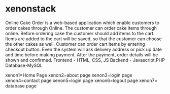 # xenonstack
Online Cake Order is a web-based application which enable customers to order cakes through Online. 
The customer can order cake items through online. Before ordering cake the customer should add items to the cart. Items are added to the cart will be saved, so that the customer can choose the other cakes as well. Customer can order cart items by entering checkout button. Even the system will ask delivery address or pick up date and time before making payment. After the payment, order details will be shown and confirmed.
Frontend - HTML, CSS, JS
Backend - Javascript,PHP
Database-MySQL

xenon1=Home Page
xenon2=about page
xenon3=login page
xenon4=contact page
xenon5=login page
xenon6=logout page
xenon7= database page
